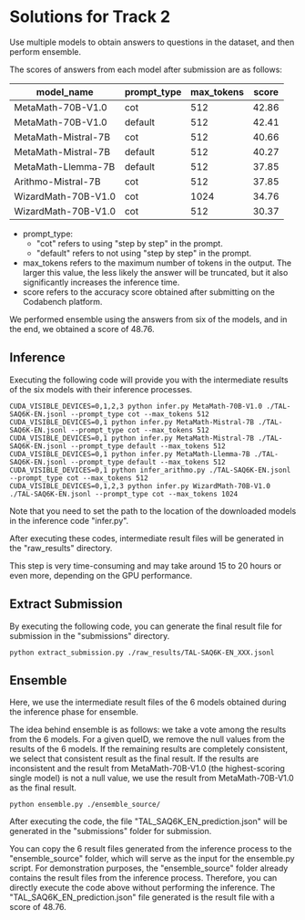 # Solutions for Track 2

Use multiple models to obtain answers to questions in the dataset, and then perform ensemble.

The scores of answers from each model after submission are as follows:

| model_name          | prompt_type | max_tokens | score |
|---------------------|-------------|------------|-------|
| MetaMath-70B-V1.0   | cot         | 512        | 42.86 |
| MetaMath-70B-V1.0   | default     | 512        | 42.41 |
| MetaMath-Mistral-7B | cot         | 512        | 40.66 |
| MetaMath-Mistral-7B | default     | 512        | 40.27 |
| MetaMath-Llemma-7B  | default     | 512        | 37.85 |
| Arithmo-Mistral-7B  | cot         | 512        | 37.85 |
| WizardMath-70B-V1.0 | cot         | 1024       | 34.76 |
| WizardMath-70B-V1.0 | cot         | 512        | 30.37 |

- prompt_type:
    - "cot" refers to using "step by step" in the prompt.
    - "default" refers to not using "step by step" in the prompt.
- max_tokens refers to the maximum number of tokens in the output. The larger this value, the less likely the answer will be truncated, but it also significantly increases the inference time.
- score refers to the accuracy score obtained after submitting on the Codabench platform.

We performed ensemble using the answers from six of the models, and in the end, we obtained a score of 48.76.

## Inference

Executing the following code will provide you with the intermediate results of the six models with their inference processes.

```
CUDA_VISIBLE_DEVICES=0,1,2,3 python infer.py MetaMath-70B-V1.0 ./TAL-SAQ6K-EN.jsonl --prompt_type cot --max_tokens 512
CUDA_VISIBLE_DEVICES=0,1 python infer.py MetaMath-Mistral-7B ./TAL-SAQ6K-EN.jsonl --prompt_type cot --max_tokens 512
CUDA_VISIBLE_DEVICES=0,1 python infer.py MetaMath-Mistral-7B ./TAL-SAQ6K-EN.jsonl --prompt_type default --max_tokens 512
CUDA_VISIBLE_DEVICES=0,1 python infer.py MetaMath-Llemma-7B ./TAL-SAQ6K-EN.jsonl --prompt_type default --max_tokens 512
CUDA_VISIBLE_DEVICES=0,1 python infer_arithmo.py ./TAL-SAQ6K-EN.jsonl --prompt_type cot --max_tokens 512
CUDA_VISIBLE_DEVICES=0,1,2,3 python infer.py WizardMath-70B-V1.0 ./TAL-SAQ6K-EN.jsonl --prompt_type cot --max_tokens 1024
```

Note that you need to set the path to the location of the downloaded models in the inference code "infer.py".

After executing these codes, intermediate result files will be generated in the "raw_results" directory.

This step is very time-consuming and may take around 15 to 20 hours or even more, depending on the GPU performance.

## Extract Submission

By executing the following code, you can generate the final result file for submission in the "submissions" directory.

```
python extract_submission.py ./raw_results/TAL-SAQ6K-EN_XXX.jsonl
```

## Ensemble

Here, we use the intermediate result files of the 6 models obtained during the inference phase for ensemble.

The idea behind ensemble is as follows: we take a vote among the results from the 6 models. For a given queID, we remove the null values from the results of the 6 models. If the remaining results are completely consistent, we select that consistent result as the final result. If the results are inconsistent and the result from MetaMath-70B-V1.0 (the highest-scoring single model) is not a null value, we use the result from MetaMath-70B-V1.0 as the final result.

```
python ensemble.py ./ensemble_source/
```

After executing the code, the file "TAL_SAQ6K_EN_prediction.json" will be generated in the "submissions" folder for submission.

You can copy the 6 result files generated from the inference process to the "ensemble_source" folder, which will serve as the input for the ensemble.py script. For demonstration purposes, the "ensemble_source" folder already contains the result files from the inference process. Therefore, you can directly execute the code above without performing the inference. The "TAL_SAQ6K_EN_prediction.json" file generated is the result file with a score of 48.76.
